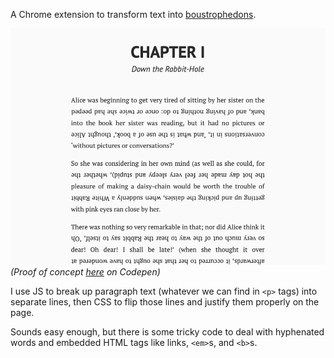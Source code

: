 A Chrome extension to transform text into [boustrophedons](https://en.wikipedia.org/wiki/Boustrophedon).

![example](images/example_boustro.png)
*(Proof of concept [here](https://codepen.io/terryoshea/full/bZPaja) on Codepen)*

I use JS to break up paragraph text (whatever we can find in `<p>` tags) into
separate lines, then CSS to flip those lines and justify them properly on the
page. 

Sounds easy enough, but there is some tricky code to deal with hyphenated
words and embedded HTML tags like links, `<em>`s, and `<b>`s.
